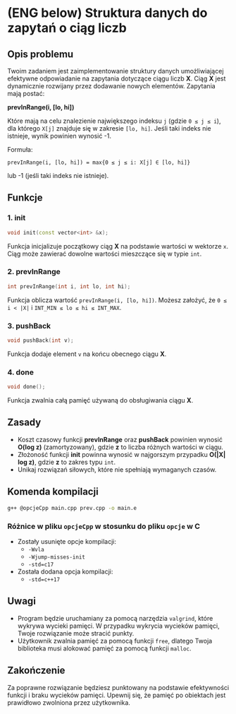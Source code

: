 # (ENG below) Struktura danych do zapytań o ciąg liczb

## Opis problemu

Twoim zadaniem jest zaimplementowanie struktury danych umożliwiającej efektywne odpowiadanie na zapytania dotyczące ciągu liczb **X**. Ciąg **X** jest dynamicznie rozwijany przez dodawanie nowych elementów. Zapytania mają postać:

**prevInRange(i, [lo, hi])**

Które mają na celu znalezienie największego indeksu `j` (gdzie `0 ≤ j ≤ i`), dla którego `X[j]` znajduje się w zakresie `[lo, hi]`. Jeśli taki indeks nie istnieje, wynik powinien wynosić -1.

Formuła:
```
prevInRange(i, [lo, hi]) = max{0 ≤ j ≤ i: X[j] ∈ [lo, hi]}
```
lub -1 (jeśli taki indeks nie istnieje).

## Funkcje

### 1. **init**
```cpp
void init(const vector<int> &x);
```
Funkcja inicjalizuje początkowy ciąg **X** na podstawie wartości w wektorze `x`. Ciąg może zawierać dowolne wartości mieszczące się w typie `int`.

### 2. **prevInRange**
```cpp
int prevInRange(int i, int lo, int hi);
```
Funkcja oblicza wartość `prevInRange(i, [lo, hi])`. Możesz założyć, że `0 ≤ i < |X|` i `INT_MIN ≤ lo ≤ hi ≤ INT_MAX`.

### 3. **pushBack**
```cpp
void pushBack(int v);
```
Funkcja dodaje element `v` na końcu obecnego ciągu **X**.

### 4. **done**
```cpp
void done();
```
Funkcja zwalnia całą pamięć używaną do obsługiwania ciągu **X**.

## Zasady

- Koszt czasowy funkcji **prevInRange** oraz **pushBack** powinien wynosić **O(log z)** (zamortyzowany), gdzie **z** to liczba różnych wartości w ciągu.  
- Złożoność funkcji **init** powinna wynosić w najgorszym przypadku **O(|X| log z)**, gdzie **z** to zakres typu `int`.
- Unikaj rozwiązań siłowych, które nie spełniają wymaganych czasów.

## Komenda kompilacji

```bash
g++ @opcjeCpp main.cpp prev.cpp -o main.e
```

### Różnice w pliku `opcjeCpp` w stosunku do pliku `opcje` w C

- Zostały usunięte opcje kompilacji:
  - `-Wvla`
  - `-Wjump-misses-init`
  - `-std=c17`
- Została dodana opcja kompilacji:
  - `-std=c++17`

## Uwagi

- Program będzie uruchamiany za pomocą narzędzia `valgrind`, które wykrywa wycieki pamięci. W przypadku wykrycia wycieków pamięci, Twoje rozwiązanie może stracić punkty.
- Użytkownik zwalnia pamięć za pomocą funkcji `free`, dlatego Twoja biblioteka musi alokować pamięć za pomocą funkcji `malloc`.

## Zakończenie

Za poprawne rozwiązanie będziesz punktowany na podstawie efektywności funkcji i braku wycieków pamięci. Upewnij się, że pamięć po obiektach jest prawidłowo zwolniona przez użytkownika.

